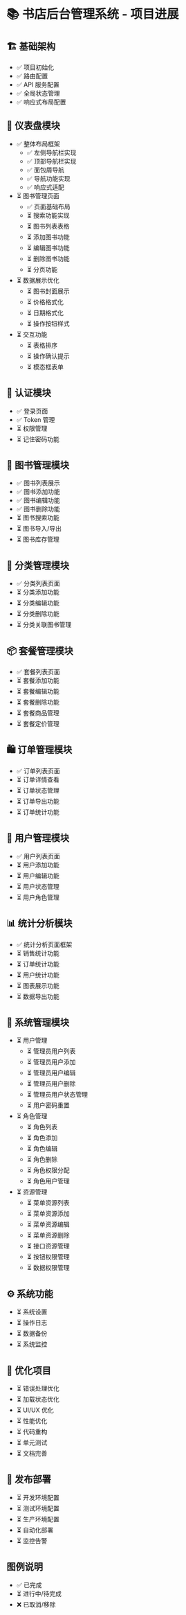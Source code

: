 # 📚 书店后台管理系统 - 项目进展

## 🏗 基础架构
- ✅ 项目初始化
- ✅ 路由配置
- ✅ API 服务配置
- ✅ 全局状态管理
- ✅ 响应式布局配置

## 🎯 仪表盘模块
- ✅ 整体布局框架
  - ✅ 左侧导航栏实现
  - ✅ 顶部导航栏实现
  - ✅ 面包屑导航
  - ✅ 导航功能实现
  - ✅ 响应式适配
- ⏳ 图书管理页面
  - ✅ 页面基础布局
  - ⏳ 搜索功能实现
  - ⏳ 图书列表表格
  - ⏳ 添加图书功能
  - ⏳ 编辑图书功能
  - ⏳ 删除图书功能
  - ⏳ 分页功能
- ⏳ 数据展示优化
  - ⏳ 图书封面展示
  - ⏳ 价格格式化
  - ⏳ 日期格式化
  - ⏳ 操作按钮样式
- ⏳ 交互功能
  - ⏳ 表格排序
  - ⏳ 操作确认提示
  - ⏳ 模态框表单

## 🔐 认证模块
- ✅ 登录页面
- ✅ Token 管理
- ⏳ 权限管理
- ⏳ 记住密码功能

## 📖 图书管理模块
- ✅ 图书列表展示
- ✅ 图书添加功能
- ✅ 图书编辑功能
- ✅ 图书删除功能
- ⏳ 图书搜索功能
- ⏳ 图书导入/导出
- ⏳ 图书库存管理

## 📑 分类管理模块
- ✅ 分类列表页面
- ⏳ 分类添加功能
- ⏳ 分类编辑功能
- ⏳ 分类删除功能
- ⏳ 分类关联图书管理

## 📦 套餐管理模块
- ✅ 套餐列表页面
- ⏳ 套餐添加功能
- ⏳ 套餐编辑功能
- ⏳ 套餐删除功能
- ⏳ 套餐商品管理
- ⏳ 套餐定价管理

## 🛍 订单管理模块
- ✅ 订单列表页面
- ⏳ 订单详情查看
- ⏳ 订单状态管理
- ⏳ 订单导出功能
- ⏳ 订单统计功能

## 👥 用户管理模块
- ✅ 用户列表页面
- ⏳ 用户添加功能
- ⏳ 用户编辑功能
- ⏳ 用户状态管理
- ⏳ 用户角色管理

## 📊 统计分析模块
- ✅ 统计分析页面框架
- ⏳ 销售统计功能
- ⏳ 订单统计功能
- ⏳ 用户统计功能
- ⏳ 图表展示功能
- ⏳ 数据导出功能

## 🔧 系统管理模块
- ⏳ 用户管理
  - ⏳ 管理员用户列表
  - ⏳ 管理员用户添加
  - ⏳ 管理员用户编辑
  - ⏳ 管理员用户删除
  - ⏳ 管理员用户状态管理
  - ⏳ 用户密码重置
- ⏳ 角色管理
  - ⏳ 角色列表
  - ⏳ 角色添加
  - ⏳ 角色编辑
  - ⏳ 角色删除
  - ⏳ 角色权限分配
  - ⏳ 角色用户管理
- ⏳ 资源管理
  - ⏳ 菜单资源列表
  - ⏳ 菜单资源添加
  - ⏳ 菜单资源编辑
  - ⏳ 菜单资源删除
  - ⏳ 接口资源管理
  - ⏳ 按钮权限管理
  - ⏳ 数据权限管理

## ⚙️ 系统功能
- ⏳ 系统设置
- ⏳ 操作日志
- ⏳ 数据备份
- ⏳ 系统监控

## 🔨 优化项目
- ⏳ 错误处理优化
- ⏳ 加载状态优化
- ⏳ UI/UX 优化
- ⏳ 性能优化
- ⏳ 代码重构
- ⏳ 单元测试
- ⏳ 文档完善

## 🚀 发布部署
- ⏳ 开发环境配置
- ⏳ 测试环境配置
- ⏳ 生产环境配置
- ⏳ 自动化部署
- ⏳ 监控告警

## 图例说明
- ✅ 已完成
- ⏳ 进行中/待完成
- ❌ 已取消/移除 